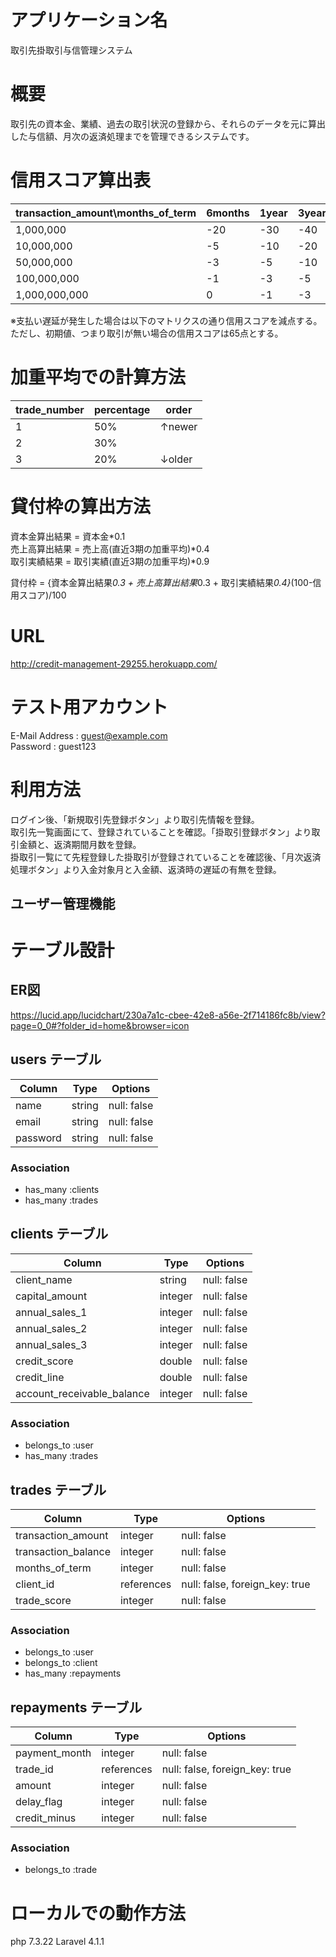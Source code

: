 # アプリケーション名

取引先掛取引与信管理システム

# 概要

取引先の資本金、業績、過去の取引状況の登録から、それらのデータを元に算出した与信額、月次の返済処理までを管理できるシステムです。

# 信用スコア算出表

|  transaction_amount\months_of_term | 6months | 1year   | 3years  | 5years  | 7years  |
| ---------------------------------- | ------- | ------- | ------- | ------- | ------- |
| 1,000,000                          | -20     | -30     | -40     | -50     | -60     |
| 10,000,000                         | -5      | -10     | -20     | -30     | -40     |
| 50,000,000                         | -3      | -5      | -10     | -20     | -30     |
| 100,000,000                        | -1      | -3      | -5      | -10     | -20     |
| 1,000,000,000                      | 0       | -1      | -3      | -5      | -10     |

※支払い遅延が発生した場合は以下のマトリクスの通り信用スコアを減点する。ただし、初期値、つまり取引が無い場合の信用スコアは65点とする。

# 加重平均での計算方法

| trade_number | percentage | order   |
| ------------ | ---------- | ------- |
| 1            | 50%        | ↑newer  |
| 2            | 30%        |         |
| 3            | 20%        | ↓older  |

# 貸付枠の算出方法

資本金算出結果 = 資本金*0.1  
売上高算出結果 = 売上高(直近3期の加重平均)*0.4  
取引実績結果 = 取引実績(直近3期の加重平均)*0.9  

貸付枠 = {資本金算出結果*0.3 + 売上高算出結果*0.3 + 取引実績結果*0.4}*(100-信用スコア)/100

# URL

http://credit-management-29255.herokuapp.com/

# テスト用アカウント

E-Mail Address : guest@example.com  
Password : guest123

# 利用方法

ログイン後、「新規取引先登録ボタン」より取引先情報を登録。  
取引先一覧画面にて、登録されていることを確認。「掛取引登録ボタン」より取引金額と、返済期間月数を登録。    
掛取引一覧にて先程登録した掛取引が登録されていることを確認後、「月次返済処理ボタン」より入金対象月と入金額、返済時の遅延の有無を登録。  

## ユーザー管理機能


# テーブル設計

## ER図

https://lucid.app/lucidchart/230a7a1c-cbee-42e8-a56e-2f714186fc8b/view?page=0_0#?folder_id=home&browser=icon

## users テーブル 

| Column           | Type   | Options     |
| ---------------- | ------ | ----------- |
| name             | string | null: false |
| email            | string | null: false |
| password         | string | null: false |


### Association

- has_many :clients
- has_many :trades

## clients テーブル

| Column                     | Type       | Options     |
| ---------------------------| ---------- | ----------- |
| client_name                | string     | null: false |
| capital_amount             | integer    | null: false |
| annual_sales_1             | integer    | null: false |
| annual_sales_2             | integer    | null: false |
| annual_sales_3             | integer    | null: false |
| credit_score               | double     | null: false |
| credit_line                | double     | null: false |
| account_receivable_balance | integer    | null: false |


### Association

- belongs_to :user
- has_many :trades

## trades テーブル

| Column              | Type       | Options                        |
| ------------------- | ---------- | ------------------------------ |
| transaction_amount  | integer    | null: false                    |
| transaction_balance | integer    | null: false                    |
| months_of_term      | integer    | null: false                    |
| client_id           | references | null: false, foreign_key: true |                    |
| trade_score         | integer    | null: false                    |

### Association

- belongs_to :user
- belongs_to :client
- has_many :repayments

## repayments テーブル

| Column        | Type       | Options                        |
| ------------- | ---------- | ------------------------------ |
| payment_month | integer    | null: false                    |
| trade_id      | references | null: false, foreign_key: true |
| amount        | integer    | null: false                    |
| delay_flag    | integer    | null: false                    |
| credit_minus  | integer    | null: false                    |

### Association

- belongs_to :trade

# ローカルでの動作方法

php 7.3.22
Laravel 4.1.1
